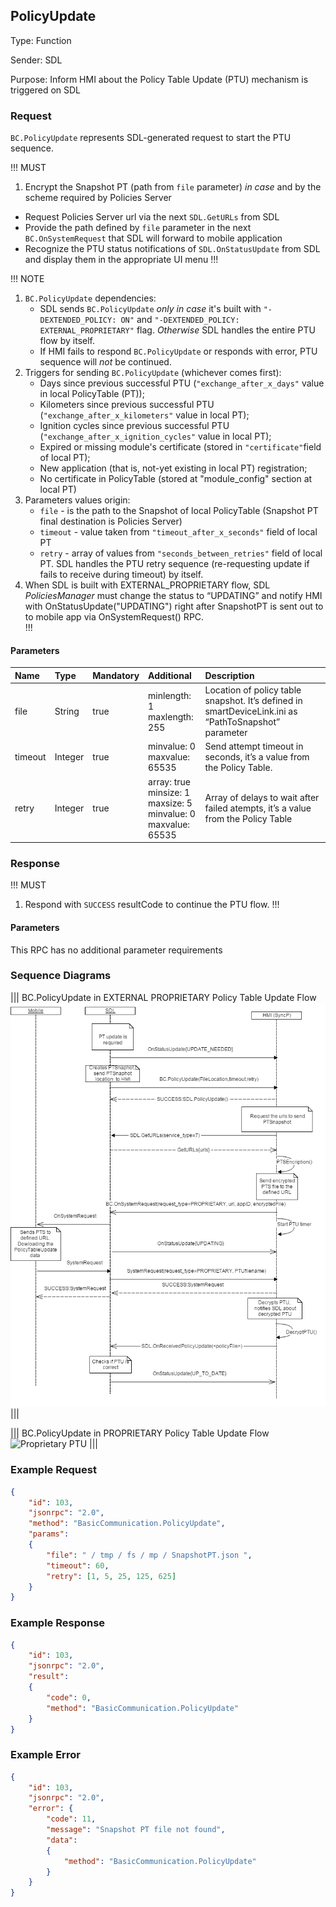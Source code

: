 ## PolicyUpdate
Type: Function

Sender: SDL

Purpose: Inform HMI about the Policy Table Update (PTU) mechanism is triggered on SDL

### Request

``BC.PolicyUpdate`` represents SDL-generated request to start the PTU sequence.

!!! MUST
1. Encrypt the Snapshot PT (path from ``file`` parameter) _in case_ and by the scheme required by Policies Server
* Request Policies Server url via the next ``SDL.GetURLs`` from SDL
* Provide the path defined by ``file`` parameter in the next ``BC.OnSystemRequest`` that SDL will forward to mobile application
* Recognize the PTU status notifications of ``SDL.OnStatusUpdate`` from SDL and display them in the appropriate UI menu
!!!

!!! NOTE
1. ``BC.PolicyUpdate`` dependencies:
   * SDL sends ``BC.PolicyUpdate`` _only in case_ it's built with ``"-DEXTENDED_POLICY: ON"`` and ``"-DEXTENDED_POLICY: EXTERNAL_PROPRIETARY"`` flag. _Otherwise_ SDL handles the entire PTU flow by itself.
   * If HMI fails to respond ``BC.PolicyUpdate`` or responds with error, PTU sequence will _not_ be continued.  
2. Triggers for sending ``BC.PolicyUpdate`` (whichever comes first):
   * Days since previous successful PTU (``"exchange_after_x_days"`` value in local PolicyTable (PT));
   * Kilometers since previous successful PTU (``"exchange_after_x_kilometers"`` value in local PT);
   * Ignition cycles since previous successful PTU (``"exchange_after_x_ignition_cycles"`` value in local PT);
   * Expired or missing module's certificate (stored in ``"certificate"``field of local PT);
   * New application (that is, not-yet existing in local PT) registration;
   * No certificate in PolicyTable (stored at "module_config" section at local PT)
3. Parameters values origin:
   * ``file`` - is the path to the Snapshot of local PolicyTable (Snapshot PT final destination is Policies Server)
   * ``timeout`` - value taken from ``"timeout_after_x_seconds"`` field of local PT
   * ``retry`` - array of values from ``"seconds_between_retries"`` field of local PT. SDL handles the PTU retry sequence (re-requesting update if fails to receive during timeout) by itself.
4. When SDL  is built with EXTERNAL_PROPRIETARY flow, SDL _PoliciesManager_ must change the status to “UPDATING” and notify HMI with OnStatusUpdate("UPDATING") right after SnapshotPT is sent out to to mobile app via OnSystemRequest() RPC.   
!!!

#### Parameters

|Name|Type|Mandatory|Additional|Description|
|:---|:---|:--------|:---------|:----------|
|file|String|true|minlength: 1<br>maxlength: 255|Location of policy table snapshot. It’s defined in smartDeviceLink.ini as  “PathToSnapshot” parameter|
|timeout|Integer|true|minvalue: 0<br>maxvalue: 65535|Send attempt timeout in seconds, it’s a value from the Policy Table.|
|retry|Integer|true|array: true<br>minsize: 1<br>maxsize: 5<br>minvalue: 0<br>maxvalue: 65535|Array of delays to wait after failed atempts, it’s a value from the Policy Table|

### Response

!!! MUST   
1. Respond with ``SUCCESS`` resultCode to continue the PTU flow.
!!!

#### Parameters

This RPC has no additional parameter requirements

### Sequence Diagrams   

|||
BC.PolicyUpdate in EXTERNAL PROPRIETARY Policy Table Update Flow
![External proprietary](./assets/diagram_PolicyUpdate_external_proprietary.png)
|||

|||
BC.PolicyUpdate in PROPRIETARY Policy Table Update Flow
![Proprietary PTU](./assets/PolicyUpdate_in_Proprietary_PTU_flow.png)
|||

### Example Request

```json
{
	"id": 103,
	"jsonrpc": "2.0",
	"method": "BasicCommunication.PolicyUpdate",
	"params":
	{
		"file": " / tmp / fs / mp / SnapshotPT.json ",
		"timeout": 60,
		"retry": [1, 5, 25, 125, 625]
	}
}

```
### Example Response

```json
{
	"id": 103,
	"jsonrpc": "2.0",
	"result":
	{
		"code": 0,
		"method": "BasicCommunication.PolicyUpdate"
	}
}

```

### Example Error

```json
{
	"id": 103,
	"jsonrpc": "2.0",
	"error": {
		"code": 11,
		"message": "Snapshot PT file not found",
		"data":
		{
			"method": "BasicCommunication.PolicyUpdate"
		}
	}
}

```
